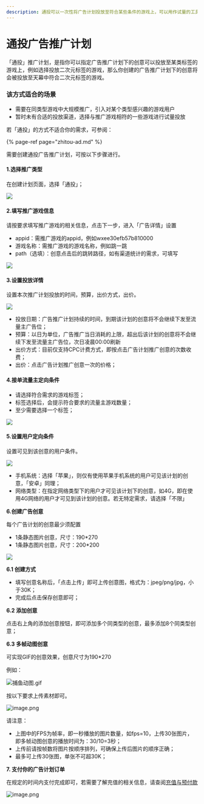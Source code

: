 ```yaml
---
description: 通投可以一次性将广告计划投放至符合某些条件的游戏上，可以用作试量的工具
---
```


# 通投广告推广计划

「通投」推广计划，是指你可以指定广告推广计划下的创意可以投放至某类标签的游戏上，例如选择投放二次元标签的游戏，那么你创建的广告推广计划下的创意将会被投放至天幕中符合二次元标签的游戏。  


### 该方式适合的场景

* 需要在同类型游戏中大规模推广，引入对某个类型感兴趣的游戏用户
* 暂时未有合适的投放渠道，选择与推广游戏相符的一些游戏进行试量投放

若「通投」的方式不适合你的需求，可参阅：

{% page-ref page="zhitou-ad.md" %}

需要创建通投广告推广计划，可按以下步骤进行。

#### **1.选择推广类型**

在创建计划页面，选择「通投」；

![](https://cdn.nlark.com/yuque/0/2019/png/254569/1557210557312-439fd6a8-eb91-4a27-a62b-b13acffc4aea.png?x-oss-process=image/resize,w_2000)

#### **2.填写推广游戏信息**

请按要求填写推广游戏的相关信息，点击下一步，进入「广告详情」设置

* appid：需推广游戏的appid，例如wxee30efb57b810000
* 游戏名称：需推广游戏的游戏名称，例如跳一跳
* path（选填）：创意点击后的跳转路径，如有渠道统计的需求，可填写

![](https://cdn.nlark.com/yuque/0/2019/png/254569/1557146638551-161a8259-29bb-4e31-85f1-7a6516da2b41.png?x-oss-process=image/resize,w_2000)

#### **3.设置投放详情**

设置本次推广计划投放的时间，预算，出价方式，出价。

![](https://cdn.nlark.com/yuque/0/2019/png/254569/1557147539031-2487605e-fd5f-4e9c-9f59-f4e4387297f2.png?x-oss-process=image/resize,w_2000)

* 投放日期：广告推广计划持续的时间，到期该计划的创意将不会继续下发至流量主广告位；
* 预算：以日为单位，广告推广当日消耗的上限，超出后该计划的创意将不会继续下发至流量主广告位，次日凌晨00:00刷新
* 出价方式：目前仅支持CPC计费方式，即按点击广告计划推广创意的次数收费；
* 出价：点击广告计划推广创意一次的价格；



#### **4.接单流量主定向条件**

* 请选择符合需求的游戏标签；
* 标签选择后，会提示符合要求的流量主游戏数量；
* 至少需要选择一个标签；

![](https://cdn.nlark.com/yuque/0/2019/png/254569/1557210631407-05998efd-4136-4302-93d7-6ddcc1889ad8.png?x-oss-process=image/resize,w_2000)

#### **5.设置用户定向条件**

设置可见到该创意的用户条件。

![](https://cdn.nlark.com/yuque/0/2019/png/254569/1557148552659-bef8e810-385a-47e1-9beb-0ecaa9195c7e.png?x-oss-process=image/resize,w_2000)

* 手机系统：选择「苹果」，则仅有使用苹果手机系统的用户可见该计划的创意，「安卓」同理；
* 网络类型：在指定网络类型下的用户才可见该计划下的创意，如4G，即在使用4G网络的用户才可见到该计划的创意。若无特定需求，请选择「不限」

**6.创建广告创意**

每个广告计划的创意最少须配置

* 1条静态图片创意，尺寸：190\*270
* 1条静态图片创意，尺寸：200\*200

![](https://cdn.nlark.com/yuque/0/2019/png/254569/1557149234465-6cdc0c1e-86ca-4ba0-9f97-ae272abb1800.png?x-oss-process=image/resize,w_2000)

**6.1 创建方式**

* 填写创意名称后，「点击上传」即可上传创意图，格式为：jpeg/png/jpg，小于30K；
* 完成后点击保存创意即可；

**6.2 添加创意**

点击右上角的添加创意按钮，即可添加多个同类型的创意，最多添加8个同类型创意；

**6.3 多帧动图创意**

可实现GIF的创意效果，创意尺寸为190\*270

例如：

![&#x6355;&#x9C7C;&#x52A8;&#x56FE;.gif](https://cdn.nlark.com/yuque/0/2019/gif/254569/1557149626345-9e3d089d-fac0-43c4-81bc-aad71aa38131.gif)

按以下要求上传素材即可。

![image.png](https://cdn.nlark.com/yuque/0/2019/png/254569/1557210254011-35bfeba4-61c0-4c1d-89ac-f30e886633ae.png?x-oss-process=image/resize,w_2000)

请注意：

* 上图中的FPS为帧率，即一秒播放的图片数量，如fps=10，上传30张图片，即多帧动图创意的播放时间为：30/10=3秒；
* 上传前请按帧数将图片按顺序排列，可确保上传后图片的顺序正确；
* 最多可上传30张图，单张不可超30K；

**7. 支付你的广告计划订单**

在规定的时间内支付完成即可，若需要了解充值的相关信息，请查阅[充值与预付款](recharge.md)

![image.png](https://cdn.nlark.com/yuque/0/2019/png/254569/1557209990532-789ce771-1d49-4605-8eb8-895d0633a028.png?x-oss-process=image/resize,w_2000)



